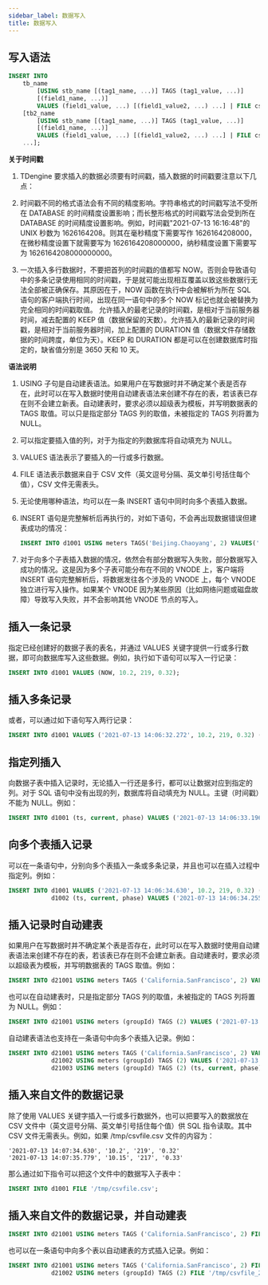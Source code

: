 ```yaml
---
sidebar_label: 数据写入
title: 数据写入
---
```


## 写入语法

```sql
INSERT INTO
    tb_name
        [USING stb_name [(tag1_name, ...)] TAGS (tag1_value, ...)]
        [(field1_name, ...)]
        VALUES (field1_value, ...) [(field1_value2, ...) ...] | FILE csv_file_path
    [tb2_name
        [USING stb_name [(tag1_name, ...)] TAGS (tag1_value, ...)]
        [(field1_name, ...)]
        VALUES (field1_value, ...) [(field1_value2, ...) ...] | FILE csv_file_path
    ...];
```

**关于时间戳**

1. TDengine 要求插入的数据必须要有时间戳，插入数据的时间戳要注意以下几点：

2. 时间戳不同的格式语法会有不同的精度影响。字符串格式的时间戳写法不受所在 DATABASE 的时间精度设置影响；而长整形格式的时间戳写法会受到所在 DATABASE 的时间精度设置影响。例如，时间戳"2021-07-13 16:16:48"的 UNIX 秒数为 1626164208。则其在毫秒精度下需要写作 1626164208000，在微秒精度设置下就需要写为 1626164208000000，纳秒精度设置下需要写为 1626164208000000000。

3. 一次插入多行数据时，不要把首列的时间戳的值都写 NOW。否则会导致语句中的多条记录使用相同的时间戳，于是就可能出现相互覆盖以致这些数据行无法全部被正确保存。其原因在于，NOW 函数在执行中会被解析为所在 SQL 语句的客户端执行时间，出现在同一语句中的多个 NOW 标记也就会被替换为完全相同的时间戳取值。
   允许插入的最老记录的时间戳，是相对于当前服务器时间，减去配置的 KEEP 值（数据保留的天数）。允许插入的最新记录的时间戳，是相对于当前服务器时间，加上配置的 DURATION 值（数据文件存储数据的时间跨度，单位为天）。KEEP 和 DURATION 都是可以在创建数据库时指定的，缺省值分别是 3650 天和 10 天。

**语法说明**

1. USING 子句是自动建表语法。如果用户在写数据时并不确定某个表是否存在，此时可以在写入数据时使用自动建表语法来创建不存在的表，若该表已存在则不会建立新表。自动建表时，要求必须以超级表为模板，并写明数据表的 TAGS 取值。可以只是指定部分 TAGS 列的取值，未被指定的 TAGS 列将置为 NULL。

2. 可以指定要插入值的列，对于为指定的列数据库将自动填充为 NULL。

3. VALUES 语法表示了要插入的一行或多行数据。

4. FILE 语法表示数据来自于 CSV 文件（英文逗号分隔、英文单引号括住每个值），CSV 文件无需表头。

5. 无论使用哪种语法，均可以在一条 INSERT 语句中同时向多个表插入数据。

6. INSERT 语句是完整解析后再执行的，对如下语句，不会再出现数据错误但建表成功的情况：

   ```sql
   INSERT INTO d1001 USING meters TAGS('Beijing.Chaoyang', 2) VALUES('a');
   ```

7. 对于向多个子表插入数据的情况，依然会有部分数据写入失败，部分数据写入成功的情况。这是因为多个子表可能分布在不同的 VNODE 上，客户端将 INSERT 语句完整解析后，将数据发往各个涉及的 VNODE 上，每个 VNODE 独立进行写入操作。如果某个 VNODE 因为某些原因（比如网络问题或磁盘故障）导致写入失败，并不会影响其他 VNODE 节点的写入。

## 插入一条记录

指定已经创建好的数据子表的表名，并通过 VALUES 关键字提供一行或多行数据，即可向数据库写入这些数据。例如，执行如下语句可以写入一行记录：

```sql
INSERT INTO d1001 VALUES (NOW, 10.2, 219, 0.32);
```

## 插入多条记录

或者，可以通过如下语句写入两行记录：

```sql
INSERT INTO d1001 VALUES ('2021-07-13 14:06:32.272', 10.2, 219, 0.32) (1626164208000, 10.15, 217, 0.33);
```

## 指定列插入

向数据子表中插入记录时，无论插入一行还是多行，都可以让数据对应到指定的列。对于 SQL 语句中没有出现的列，数据库将自动填充为 NULL。主键（时间戳）不能为 NULL。例如：

```sql
INSERT INTO d1001 (ts, current, phase) VALUES ('2021-07-13 14:06:33.196', 10.27, 0.31);
```

## 向多个表插入记录

可以在一条语句中，分别向多个表插入一条或多条记录，并且也可以在插入过程中指定列。例如：

```sql
INSERT INTO d1001 VALUES ('2021-07-13 14:06:34.630', 10.2, 219, 0.32) ('2021-07-13 14:06:35.779', 10.15, 217, 0.33)
            d1002 (ts, current, phase) VALUES ('2021-07-13 14:06:34.255', 10.27, 0.31）;
```

## 插入记录时自动建表

如果用户在写数据时并不确定某个表是否存在，此时可以在写入数据时使用自动建表语法来创建不存在的表，若该表已存在则不会建立新表。自动建表时，要求必须以超级表为模板，并写明数据表的 TAGS 取值。例如：

```sql
INSERT INTO d21001 USING meters TAGS ('California.SanFrancisco', 2) VALUES ('2021-07-13 14:06:32.272', 10.2, 219, 0.32);
```

也可以在自动建表时，只是指定部分 TAGS 列的取值，未被指定的 TAGS 列将置为 NULL。例如：

```sql
INSERT INTO d21001 USING meters (groupId) TAGS (2) VALUES ('2021-07-13 14:06:33.196', 10.15, 217, 0.33);
```

自动建表语法也支持在一条语句中向多个表插入记录。例如：

```sql
INSERT INTO d21001 USING meters TAGS ('California.SanFrancisco', 2) VALUES ('2021-07-13 14:06:34.630', 10.2, 219, 0.32) ('2021-07-13 14:06:35.779', 10.15, 217, 0.33)
            d21002 USING meters (groupId) TAGS (2) VALUES ('2021-07-13 14:06:34.255', 10.15, 217, 0.33)
            d21003 USING meters (groupId) TAGS (2) (ts, current, phase) VALUES ('2021-07-13 14:06:34.255', 10.27, 0.31);
```

## 插入来自文件的数据记录

除了使用 VALUES 关键字插入一行或多行数据外，也可以把要写入的数据放在 CSV 文件中（英文逗号分隔、英文单引号括住每个值）供 SQL 指令读取。其中 CSV 文件无需表头。例如，如果 /tmp/csvfile.csv 文件的内容为：

```
'2021-07-13 14:07:34.630', '10.2', '219', '0.32'
'2021-07-13 14:07:35.779', '10.15', '217', '0.33'
```

那么通过如下指令可以把这个文件中的数据写入子表中：

```sql
INSERT INTO d1001 FILE '/tmp/csvfile.csv';
```

## 插入来自文件的数据记录，并自动建表

```sql
INSERT INTO d21001 USING meters TAGS ('California.SanFrancisco', 2) FILE '/tmp/csvfile.csv';
```

也可以在一条语句中向多个表以自动建表的方式插入记录。例如：

```sql
INSERT INTO d21001 USING meters TAGS ('California.SanFrancisco', 2) FILE '/tmp/csvfile_21001.csv'
            d21002 USING meters (groupId) TAGS (2) FILE '/tmp/csvfile_21002.csv';
```
